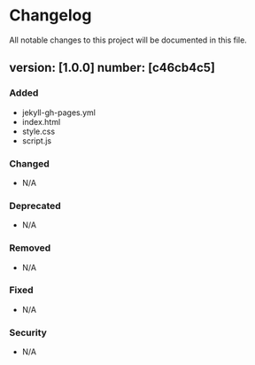 # Changelog

All notable changes to this project will be documented in this file.

## version: [1.0.0] number: [c46cb4c5]
### Added
- jekyll-gh-pages.yml
- index.html
- style.css
- script.js

### Changed
- N/A

### Deprecated
- N/A

### Removed
- N/A

### Fixed
- N/A

### Security
- N/A
